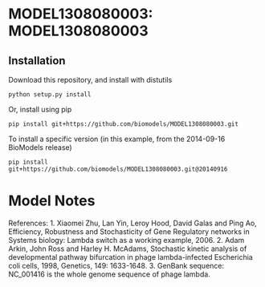 # MODEL1308080003: MODEL1308080003

## Installation

Download this repository, and install with distutils

`python setup.py install`

Or, install using pip

`pip install git+https://github.com/biomodels/MODEL1308080003.git`

To install a specific version (in this example, from the 2014-09-16 BioModels release)

`pip install git+https://github.com/biomodels/MODEL1308080003.git@20140916`


# Model Notes
References: 1\. Xiaomei Zhu, Lan Yin, Leroy Hood, David Galas and Ping Ao,
Efficiency, Robustness and Stochasticity of Gene Regulatory networks in
Systems biology: Lambda switch as a working example, 2006. 2\. Adam Arkin,
John Ross and Harley H. McAdams, Stochastic kinetic analysis of developmental
pathway bifurcation in phage lambda-infected Escherichia coli cells, 1998,
Genetics, 149: 1633-1648. 3\. GenBank sequence: NC_001416 is the whole genome
sequence of phage lambda.


